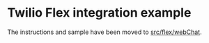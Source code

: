 # Twilio Flex integration example

The instructions and sample have been moved to [src/flex/webChat](../../flex/webChat).